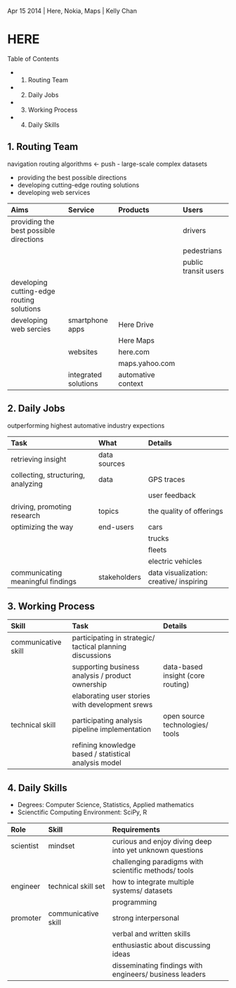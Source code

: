 Apr 15 2014 | Here, Nokia, Maps | Kelly Chan

# HERE

Table of Contents
- 1. Routing Team
- 2. Daily Jobs
- 3. Working Process
- 4. Daily Skills


## 1. Routing Team

navigation routing algorithms <- push - large-scale complex datasets
- providing the best possible directions
- developing cutting-edge routing solutions
- developing web services

| Aims                                      | Service              | Products           | Users                |
|:------------------------------------------|:---------------------|:-------------------|:---------------------|
| providing the best possible directions    |                      |                    | drivers              |
|                                           |                      |                    | pedestrians          |
|                                           |                      |                    | public transit users |
| developing cutting-edge routing solutions |                      |                    |                      |
| developing web sercies                    | smartphone apps      | Here Drive         |                      |
|                                           |                      | Here Maps          |                      |
|                                           | websites             | here.com           |                      |
|                                           |                      | maps.yahoo.com     |                      |
|                                           | integrated solutions | automative context |                      |


## 2. Daily Jobs

outperforming highest automative industry expections

| Task                                      | What                 | Details                                 | 
|:------------------------------------------|:---------------------|:----------------------------------------|
| retrieving insight                        | data sources         |                                         |
| collecting, structuring, analyzing        | data                 | GPS traces                              |
|                                           |                      | user feedback                           |
| driving, promoting research               | topics               | the quality of offerings                |
| optimizing the way                        | end-users            | cars                                    |
|                                           |                      | trucks                                  |
|                                           |                      | fleets                                  |
|                                           |                      | electric vehicles                       |
| communicating meaningful findings         | stakeholders         | data visualization: creative/ inspiring |


## 3. Working Process

| Skill               | Task                                                      | Details                           |
|:--------------------|:----------------------------------------------------------|:----------------------------------|
| communicative skill | participating in strategic/ tactical planning discussions |                                   |
|                     | supporting business analysis / product ownership          | data-based insight (core routing) |
|                     | elaborating user stories with development srews           |                                   |
| technical skill     | participating analysis pipeline implementation            | open source technologies/ tools   |
|                     | refining knowledge based / statistical analysis model     |                                   |



## 4. Daily Skills

- Degrees: Computer Science, Statistics, Applied mathematics
- Scienctific Computing Environment: SciPy, R

| Role      | Skill               | Requirements                                             |
|:----------|:--------------------|:---------------------------------------------------------|
| scientist | mindset             | curious and enjoy diving deep into yet unknown questions |
|           |                     | challenging paradigms with scientific methods/ tools     |
| engineer  | technical skill set | how to integrate multiple systems/ datasets              |
|           |                     | programming                                              |
| promoter  | communicative skill | strong interpersonal                                     |
|           |                     | verbal and written skills                                |
|           |                     | enthusiastic about discussing ideas                      |
|           |                     | disseminating findings with engineers/ business leaders  |
